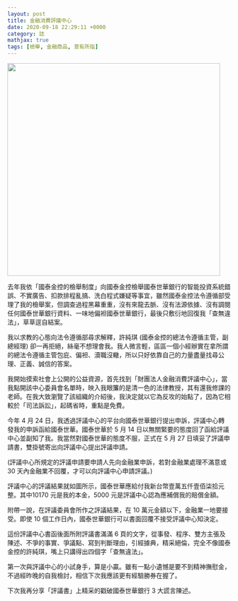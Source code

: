 ```yaml
---
layout: post
title: 金融消費評議中心
date: 2020-09-18 22:29:11 +0000
category: 誌
mathjax: true
tags: [檢舉, 金融商品, 意有所指]
---
```

 
<img src="https://doltegg.github.io/blog/assets/images/2020/20200915.jpg" style="width:480px;"/>


去年我依「國泰金控的檢舉制度」向國泰金控檢舉國泰世華銀行的智能投資系統錯誤、不實廣告、扣款排程亂搞、洗白程式嫌疑等事宜，雖然國泰金控法令遵循部受理了我的檢舉案，但調查過程黑幕重重，沒有來龍去脈、沒有法源依據、沒有調閱任何國泰世華銀行資料、一味地偏袒國泰世華銀行，最後只敷衍地回復我「查無違法」，草草逕自結案。

<!--more-->

我以求教的心態向法令遵循部尋求解釋，許純琪 (國泰金控的總法令遵循主管，副總經理) 卻一再拒絕，絲毫不想理會我。我人微言輕，區區一個小經辦實在拿所謂的總法令遵循主管包庇、偏袒、瀆職沒轍，所以只好依靠自己的力量盡量找尋公理、正義、誠信的答案。

我開始摸索社會上公開的公益資源，首先找到「財團法人金融消費評議中心」，當我點開該中心委員會名單時，映入我眼簾的是清一色的法律教授，其有還我修課的老師。在我大致瀏覽了該組織的介紹後，我決定就以它為反攻的始點了，因為它相較於「司法訴訟」，起碼省時，重點是免費。

今年 4 月 24 日，我透過評議中心的平台向國泰世華銀行提出申訴，評議中心轉發我的申訴函給國泰世華。國泰世華於 5 月 14 日以無關緊要的態度回了函給評議中心並副知了我。我當然對國泰世華的態度不服，正式在 5 月 27 日填妥了評議申請書，雙掛號寄出向評議中心提出評議申請。

(評議中心所規定的評議申請要申請人先向金融業申訴，若對金融業處理不滿意或 30 天內金融業不回覆，才可以向評議中心申請評議。)

評議中心的評議結果就如圖所示，國泰世華應給付我新台幣壹萬五仟壹佰柒拾元整。其中10170 元是我的本金，5000 元是評議中心認為應補償我的賠償金額。

附帶一說，在評議委員會所作之評議結果，在 10 萬元金額以下，金融業一地要接受。即使 10 個工作日內，國泰世華銀行可以書面回覆不接受評議中心知決定。

這份評議中心書函後面所附評議書滿滿 6 頁的文字，從事發、程序、雙方主張及陳述、不爭的事實、爭議點、寫到判斷理由，引經據典，精采絕倫，完全不像國泰金控的許純琪，嘴上只講得出四個字「查無違法」。

第一次與評議中心的小試身手，算是小贏。雖有一點小遺憾是要不到精神撫慰金，不過經昨晚的自我檢討，相信下次我應該更有經驗勝券在握了。

下次我再分享「評議書」上精采的戳破國泰世華銀行 3 大謊言陳述。
